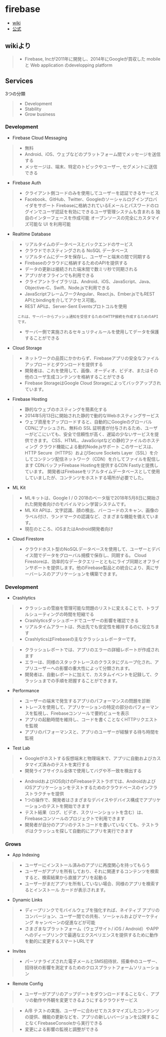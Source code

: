 # firebase

- [wiki](https://en.wikipedia.org/wiki/Firebase)
- [公式](https://firebase.google.com/products/?hl=ja)

## wikiより

> - Firebase, Incが2011年に開発し、2014年にGoogleが買収した
> mobile と Web application のdevelopping platform

## Services

3つの分類
> - Development
> - Stability
> - Grow business

### Development

- Firebase Cloud Messaging

> - 無料
> - Android、iOS、ウェブなどのプラットフォーム間でメッセージを送信する
> - メッセージは、端末、特定のトピックやユーザー, セグメントに送信できる


- Firebase Auth

> - クライアント側コードのみを使用してユーザーを認証できるサービス
> - Facebook、GitHub、Twitter、Googleのソーシャルログインプロバイダをサポート
> Firebaseに格納されているEメールとパスワードのログインでユーザ認証を有効にできるユーザ管理システムも含まれる
> 独自のインターフェースを作成可能
> オープンソースの完全にカスタマイズ可能な UI を利用可能

- Realtime Database

> - リアルタイムのデータベースとバックエンドのサービス
> - クラウドでホスティングされる NoSQL データベース
> - リアルタイムにデータを保存し、ユーザーと端末の間で同期する
> - Firebaseのクラウドに格納するためのAPIを提供する
> - データの更新は接続された端末間で数ミリ秒で同期される
> - アプリがオフラインでも利用できる
> - クライアントライブラリは、Android、iOS、JavaScript、Java、Objective-C、Swift、Node.jsで利用できる
> - JavaScriptフレームワークAngular、React.js、Ember.jsでもREST APIとbindingを介してアクセス可能。
> - REST APIは、Server-Sent Eventsプロトコルを使用
> ```
> これは、サーバーからプッシュ通知を受信するためのHTTP接続を作成するためのAPIです。
> ```
> - サーバー側で実施されるセキュリティルールを使用してデータを保護することができる

- Cloud Storage

> - ネットワークの品質にかかわらず、Firebaseアプリの安全なファイルアップロードとダウンロードを提供する
> - 開発者は、これを使用して、画像、オーディオ、ビデオ、またはその他のユーザ生成コンテンツを格納することができる
> - Firebase StorageはGoogle Cloud Storageによってバックアップされています。

- Firebase Hosting

> - 静的なウェブのホスティングを簡素化する
> - 2014年5月13日に開始された静的で動的なWebホスティングサービス
> - ウェブ資産をアップロードすると、自動的にGoogleのグローバルCDNにプッシュされ、無料の SSL 証明書が付与されるため、ユーザーがどこにいても、安全で信頼性が高く、遅延の少ないサービスを提供できます。
> CSS、HTML、JavaScriptなどの静的ファイルのホスティング
> クラウド機能による動的Node.jsサポート
> このサービスは、HTTP Secure（HTTPS）およびSecure Sockets Layer（SSL）を介してコンテンツ配信ネットワーク（CDN）を介してファイルを配信します
> CDNバッファFirebase Hostingを提供するCDN Fastlyと提携しています。
> 開発者はFirebaseをリアルタイムデータベースとして使用していましたが、コンテンツをホストする場所が必要でした。

- ML Kit

> - MLキットは、Google I / O 2018のベータ版で2018年5月8日に開始された開発者向けのモバイルマシン学習システムです。
> - ML Kit APIは、文字認識、顔の検出、バーコードのスキャン、画像のラベル付け、ランドマークの認識など、さまざまな機能を備えています。
> - 現在のところ、iOSまたはAndroid開発者向け

- Cloud Firestore

> - クラウドホスト型のNoSQLデータベースを使用して、ユーザーとデバイス間でデータをグローバル規模で保存し、同期する。
> Cloud Firestoreは、効率的なデータクエリーとともにライブ同期とオフラインサポートを提供します。他のFirebase製品との統合により、真にサーバーレスのアプリケーションを構築できます。

### Development

- Crashlytics
> - クラッシュの雪崩を管理可能な問題のリストに変えることで、トラブルシューティングの時間を短縮でる
> - Crashlyticsダッシュボードでユーザーの影響を確認できる
> - リアルタイムアラートは、外出先でも安定性を維持するのに役立ちます
> -  CrashlyticsはFirebaseの主なクラッシュレポーターです。

> - クラッシュレポートでは、アプリのエラーの詳細レポートが作成されます
> - エラーは、同様のスタックトレースのクラスタにグループ化され、アプリユーザーへの影響の重大性によって分類されます。
> - 開発者は、自動レポートに加えて、カスタムイベントを記録して、クラッシュまでの手順を把握することができます。

- Performance
> - ユーザーの端末で発生するアプリのパフォーマンスの問題を診断
> - トレースを使用して、アプリケーションの特定の部分のパフォーマンスを監視し、Firebaseコンソールで要約ビューを表示
> - アプリの起動時間を維持し、コードを書くことなくHTTPリクエストを監視
> - アプリのパフォーマンスと、アプリのユーザーが経験する待ち時間を監視

- Test Lab
> - Googleがホストする仮想端末と物理端末で、アプリに自動およびカスタマイズ済みのテストを実行する
> - 開発ライフサイクル全体で使用してバグや不一致を検出する

> - AndroidおよびiOS向けのFirebaseテストラボでは、AndroidおよびiOSアプリケーションをテストするためのクラウドベースのインフラストラクチャを提供
> - 1つの操作で、開発者はさまざまなデバイスやデバイス構成でアプリケーションのテストを開始できます
> - テスト結果（ログ、ビデオ、スクリーンショットを含む）は、Firebaseコンソールのプロジェクトで利用できます
> - 開発者が自分のアプリのテストコードを書いていなくても、テストラボはクラッシュを探して自動的にアプリを実行できます

### Grows
- App Indexing
> - ユーザーにインストール済みのアプリに再度関心を持ってもらう
> - ユーザーがアプリを所有しており、それに関連するコンテンツを検索すると、検索結果から直接アプリを起動る
> - ユーザーがまだアプリを所有していない場合、同様のアプリを検索するとインストール カードが表示されます。
- Dynamic Links

> - ディープリンクでモバイルウェブを強化すれば、ネイティブ アプリのコンバージョン、ユーザー間での共有、ソーシャルおよびマーケティング キャンペーンの促進などが可能
> - さまざまなプラットフォーム（ウェブサイト/ iOS / Android）やAPPへのディープリンクで最適なエクスペリエンスを提供するために動作を動的に変更するスマートURLです

- Invites
> - パーソナライズされた電子メールとSMS招待状、搭乗中のユーザー、招待状の影響を測定するためのクロスプラットフォームソリューション

- Remote Config

> - ユーザーがアプリのアップデートをダウンロードすることなく、アプリの動作や外観を変更できるようにするクラウドサービス

> - A/B テストの実施、ユーザーに合わせてカスタマイズしたコンテンツの提供、機能の更新などを、アプリの新しいバージョンを公開することなくFirebaseConsoleから実行できる
> - 変更による影響の監視と調整ができる
